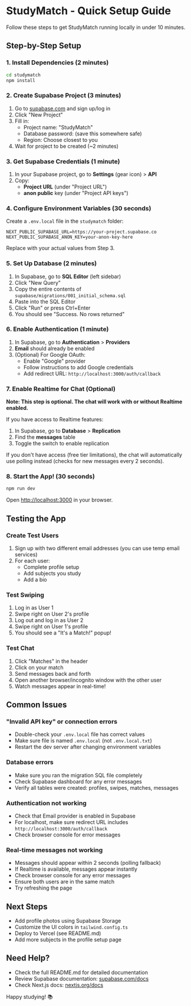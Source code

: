 # StudyMatch - Quick Setup Guide

Follow these steps to get StudyMatch running locally in under 10 minutes.

## Step-by-Step Setup

### 1. Install Dependencies (2 minutes)

```bash
cd studymatch
npm install
```

### 2. Create Supabase Project (3 minutes)

1. Go to [supabase.com](https://supabase.com) and sign up/log in
2. Click "New Project"
3. Fill in:
   - Project name: "StudyMatch"
   - Database password: (save this somewhere safe)
   - Region: Choose closest to you
4. Wait for project to be created (~2 minutes)

### 3. Get Supabase Credentials (1 minute)

1. In your Supabase project, go to **Settings** (gear icon) > **API**
2. Copy:
   - **Project URL** (under "Project URL")
   - **anon public** key (under "Project API keys")

### 4. Configure Environment Variables (30 seconds)

Create a `.env.local` file in the `studymatch` folder:

```env
NEXT_PUBLIC_SUPABASE_URL=https://your-project.supabase.co
NEXT_PUBLIC_SUPABASE_ANON_KEY=your-anon-key-here
```

Replace with your actual values from Step 3.

### 5. Set Up Database (2 minutes)

1. In Supabase, go to **SQL Editor** (left sidebar)
2. Click "New Query"
3. Copy the entire contents of `supabase/migrations/001_initial_schema.sql`
4. Paste into the SQL Editor
5. Click "Run" or press Ctrl+Enter
6. You should see "Success. No rows returned"

### 6. Enable Authentication (1 minute)

1. In Supabase, go to **Authentication** > **Providers**
2. **Email** should already be enabled
3. (Optional) For Google OAuth:
   - Enable "Google" provider
   - Follow instructions to add Google credentials
   - Add redirect URL: `http://localhost:3000/auth/callback`

### 7. Enable Realtime for Chat (Optional)

**Note: This step is optional. The chat will work with or without Realtime enabled.**

If you have access to Realtime features:
1. In Supabase, go to **Database** > **Replication**
2. Find the **messages** table
3. Toggle the switch to enable replication

If you don't have access (free tier limitations), the chat will automatically use polling instead (checks for new messages every 2 seconds).

### 8. Start the App! (30 seconds)

```bash
npm run dev
```

Open [http://localhost:3000](http://localhost:3000) in your browser.

## Testing the App

### Create Test Users

1. Sign up with two different email addresses (you can use temp email services)
2. For each user:
   - Complete profile setup
   - Add subjects you study
   - Add a bio

### Test Swiping

1. Log in as User 1
2. Swipe right on User 2's profile
3. Log out and log in as User 2
4. Swipe right on User 1's profile
5. You should see a "It's a Match!" popup!

### Test Chat

1. Click "Matches" in the header
2. Click on your match
3. Send messages back and forth
4. Open another browser/incognito window with the other user
5. Watch messages appear in real-time!

## Common Issues

### "Invalid API key" or connection errors

- Double-check your `.env.local` file has correct values
- Make sure file is named `.env.local` (not `.env.local.txt`)
- Restart the dev server after changing environment variables

### Database errors

- Make sure you ran the migration SQL file completely
- Check Supabase dashboard for any error messages
- Verify all tables were created: profiles, swipes, matches, messages

### Authentication not working

- Check that Email provider is enabled in Supabase
- For localhost, make sure redirect URL includes `http://localhost:3000/auth/callback`
- Check browser console for error messages

### Real-time messages not working

- Messages should appear within 2 seconds (polling fallback)
- If Realtime is available, messages appear instantly
- Check browser console for any error messages
- Ensure both users are in the same match
- Try refreshing the page

## Next Steps

- Add profile photos using Supabase Storage
- Customize the UI colors in `tailwind.config.ts`
- Deploy to Vercel (see README.md)
- Add more subjects in the profile setup page

## Need Help?

- Check the full README.md for detailed documentation
- Review Supabase documentation: [supabase.com/docs](https://supabase.com/docs)
- Check Next.js docs: [nextjs.org/docs](https://nextjs.org/docs)

Happy studying! 📚
